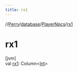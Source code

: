 ```yaml
---
title: rx1
---
```

//[Perry](../../../index.html)/[database](../index.html)/[PlayerNpcs](index.html)/[rx1](rx1.html)



# rx1



[jvm]\
val [rx1](rx1.html): Column&lt;[Int](https://kotlinlang.org/api/latest/jvm/stdlib/kotlin/-int/index.html)&gt;




